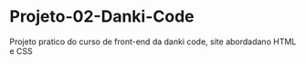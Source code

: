 # Projeto-02-Danki-Code
 Projeto pratico do curso de front-end da danki code, site abordadano HTML e CSS 
